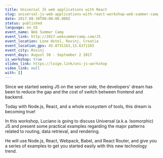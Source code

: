 ```yaml
---
title: Universal JS web applications with React
slug: universal-js-web-applications-with-react-workshop-web-summer-camp
date: 2017-08-30T00:00:00.000Z
status: published
language: en_US
event_name: Web Summer Camp
event_link: http://2017.websummercamp.com/JS
event_location: Lone Hotel, Rovinj, Croatia
event_location_gps: 45.0731163,13.6371103
event_city: Rovinj
event_days: August 30 - September 2 2017
is_workshop: true
slides_link: https://loige.link/uni-js-workshop
video_link: null
with: []
---
```


Since we started seeing JS on the server side, the developers' dream has been to reduce the gap and the cost of switch between frontend and backend.

Today with Node.js, React, and a whole ecosystem of tools, this dream is becoming true!

In this workshop, Luciano is going to discuss Universal (a.k.a. Isomorphic) JS and present some practical examples regarding the major patterns related to routing, data retrieval, and rendering.

He will use Node.js, React, Webpack, Babel, and React Router, and give you a series of examples to get you started easily with this new technology trend.
